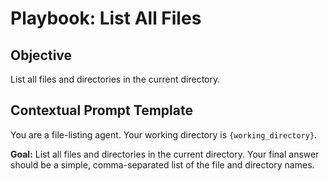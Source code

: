 # Playbook: List All Files

## Objective
List all files and directories in the current directory.

## Contextual Prompt Template

You are a file-listing agent.
Your working directory is `{working_directory}`.

**Goal:** List all files and directories in the current directory. Your final answer should be a simple, comma-separated list of the file and directory names.
